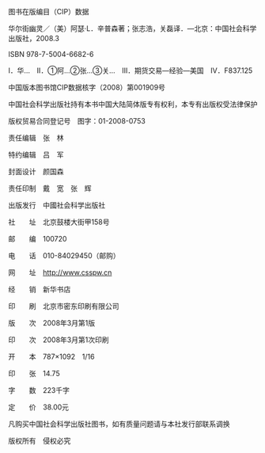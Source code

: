 图书在版编目（CIP）数据

华尔街幽灵／（美）阿瑟·L．辛普森著；张志浩，关磊译．—北京：中国社会科学出版社，2008.3

ISBN 978-7-5004-6682-6

Ⅰ．华…　Ⅱ．①阿…②张…③关…　Ⅲ．期货交易—经验—美国　Ⅳ．F837.125

中国版本图书馆CIP数据核字（2008）第001909号

中国社会科学出版社持有本书中国大陆简体版专有权利，本专有出版权受法律保护

版权贸易合同登记号　图字：01-2008-0753

责任编辑　张　林

特约编辑　吕　军

封面设计　颜国森

责任印制　戴　宽　张　辉

出版发行　中國社会科学出版社

社　　址　北京鼓楼大街甲158号

邮　　编　100720

电　　话　010-84029450（邮购）

网　　址　http://www.csspw.cn

经　　销　新华书店

印　　刷　北京市密东印刷有限公司

版　　次　2008年3月第1版

印　　次　2008年3月第1次印刷

开　　本　787×1092　1/16

印　　张　14.75

字　　数　223千字

定　　价　38.00元

凡购买中国社会科学出版社图书，如有质量问题请与本社发行部联系调换

版权所有　侵权必究
